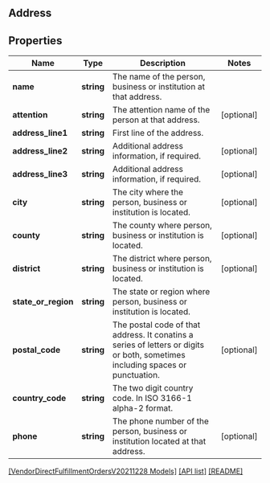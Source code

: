 ## Address

## Properties

Name | Type | Description | Notes
------------ | ------------- | ------------- | -------------
**name** | **string** | The name of the person, business or institution at that address. |
**attention** | **string** | The attention name of the person at that address. | [optional]
**address_line1** | **string** | First line of the address. |
**address_line2** | **string** | Additional address information, if required. | [optional]
**address_line3** | **string** | Additional address information, if required. | [optional]
**city** | **string** | The city where the person, business or institution is located. | [optional]
**county** | **string** | The county where person, business or institution is located. | [optional]
**district** | **string** | The district where person, business or institution is located. | [optional]
**state_or_region** | **string** | The state or region where person, business or institution is located. |
**postal_code** | **string** | The postal code of that address. It conatins a series of letters or digits or both, sometimes including spaces or punctuation. | [optional]
**country_code** | **string** | The two digit country code. In ISO 3166-1 alpha-2 format. |
**phone** | **string** | The phone number of the person, business or institution located at that address. | [optional]

[[VendorDirectFulfillmentOrdersV20211228 Models]](../) [[API list]](../../Api) [[README]](../../../README.md)
